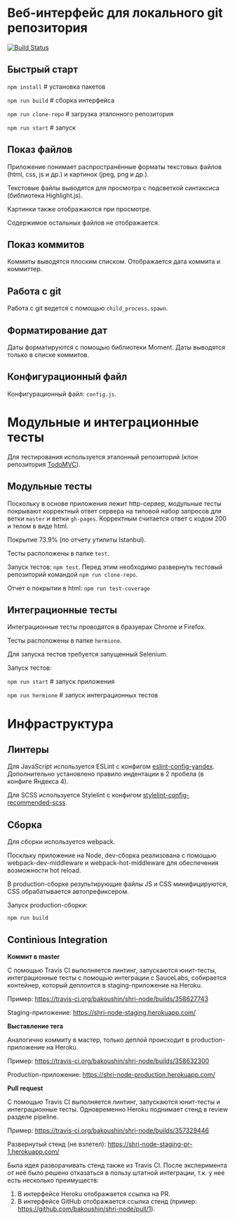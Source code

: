 Веб-интерфейс для локального git репозитория
============================================

[![Build Status](https://travis-ci.org/bakoushin/shri-node.svg?branch=master)](https://travis-ci.org/bakoushin/shri-node)

Быстрый старт
-------------

`npm install` # установка пакетов

`npm run build` # сборка интерфейса

`npm run clone-repo` # загрузка эталонного репозитория

`npm run start` # запуск

Показ файлов
------------

Приложение понимает распространённые форматы текстовых файлов (html, css, js и др.) и картинок (jpeg, png и др.).

Текстовые файлы выводятся для просмотра с подсветкой синтаксиса (библиотека Highlight.js).

Картинки также отображаются при просмотре.

Содержимое остальных файлов не отображается.

Показ коммитов
--------------

Коммиты выводятся плоским списком. Отображается дата коммита и коммиттер.

Работа с git
------------

Работа с git ведется с помощью `child_process.spawn`.

Форматирование дат
------------------

Даты форматируются с помощью библиотеки Moment. Даты выводятся только в списке коммитов.

Конфигурационный файл
---------------------

Конфигурационный файл: `config.js`.

Модульные и интеграционные тесты
================================

Для тестирования используется эталонный репозиторий (клон репозитория [TodoMVC](https://github.com/tastejs/todomvc)).

Модульные тесты
---------------

Поскольку в основе приложения лежит http-сервер, модульные тесты покрывают корректный ответ сервера на типовой набор запросов для ветки `master` и ветки  `gh-pages`. Корректным считается ответ с кодом 200 и телом в виде html.

Покрытие 73.9% (по отчету утилиты Istanbul).

Тесты расположены в папке `test`.

Запуск тестов: `npm test`. Перед этим необходимо развернуть тестовый репозиторий командой `npm run clone-repo`.

Отчет о покрытии в html: `npm run test-coverage`

Интеграционные тесты
--------------------

Интеграционные тесты проводятся в бразуерах Chrome и Firefox.

Тесты расположены в папке `hermione`.

Для запуска тестов требуется запущенный Selenium.

Запуск тестов:

`npm run start` # запуск приложения

`npm run hermione` # запуск интеграционных тестов

Инфраструктура
==============

Линтеры
-------

Для JavaScript используется ESLint с конфигом [eslint-config-yandex](https://www.npmjs.com/package/eslint-config-yandex). Дополнительно установлено правило индентации в 2 пробела (в конфиге Яндекса 4).

Для SCSS используется Stylelint с конфигом [stylelint-config-recommended-scss](https://github.com/kristerkari/stylelint-config-recommended-scss).

Сборка
------

Для сборки используется webpack.

Поскльку приложение на Node, dev-сборка реализована с помощью webpack-dev-middleware и webpack-hot-middleware для обеспечения возможности hot reload.

В production-сборке результирующие файлы JS и CSS минифицируются, CSS обрабатывается автопрефиксером.

Запуск production-сборки:

`npm run build`

Continious Integration
----------------------

**Коммит в master**

С помощью Travis CI выполняется линтинг, запускаются юнит-тесты, интеграционные тесты с помощью интеграции с SauceLabs, собирается контейнер, который деплоится в staging-приложение на Heroku.

Пример: https://travis-ci.org/bakoushin/shri-node/builds/358627743

Staging-приложение: https://shri-node-staging.herokuapp.com/

**Выставление тега**

Аналогично коммиту в мастер, только деплой происходит в production-приложение на Heroku.

Пример: https://travis-ci.org/bakoushin/shri-node/builds/358632300

Production-приложение: https://shri-node-production.herokuapp.com/

**Pull request**

С помощью Travis CI выполняется линтинг, запускаются юнит-тесты и интеграционные тесты.
Одновременно Heroku поднимает стенд в review разделе pipeline.

Пример: https://travis-ci.org/bakoushin/shri-node/builds/357329446

Развернутый стенд (не взлетел): https://shri-node-staging-pr-1.herokuapp.com/

Была идея разворачивать стенд также из Travis CI. После эксперимента от неё было решено отказаться в пользу штатной интеграции, т.к. у нее есть несколько преимуществ:

1. В интерфейсе Heroku отображается ссылка на PR.
2. В интерфейсе GitHub отображается ссылка стенд (пример: https://github.com/bakoushin/shri-node/pull/1).
